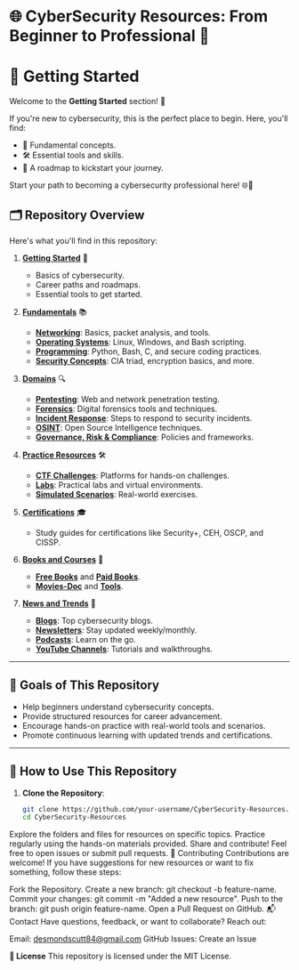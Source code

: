 # 🌐 CyberSecurity Resources: From Beginner to Professional 🚀

# 🏁 Getting Started

Welcome to the **Getting Started** section! 🎉

If you're new to cybersecurity, this is the perfect place to begin. Here, you'll find:
- 🌟 Fundamental concepts.
- 🛠️ Essential tools and skills.
- 🚀 A roadmap to kickstart your journey.

Start your path to becoming a cybersecurity professional here! 🌐🔐


## 🗂️ Repository Overview

Here's what you'll find in this repository:

1. **[Getting Started](Cybersecurity-Resources/Getting-Started)** 🌟
   - Basics of cybersecurity.
   - Career paths and roadmaps.
   - Essential tools to get started.

2. **[Fundamentals](Cybersecurity-Resources/Fundamentals)** 📚
   - **[Networking](Cybersecurity-Resources/Fundamentals/Networking)**: Basics, packet analysis, and tools.
   - **[Operating Systems](Cybersecurity-Resources/Fundamentals/Operating-Systems)**: Linux, Windows, and Bash scripting.
   - **[Programming](Cybersecurity-Resources/Fundamentals/Programming)**: Python, Bash, C, and secure coding practices.
   - **[Security Concepts](Cybersecurity-Resources/Fundamentals/Security-Concepts)**: CIA triad, encryption basics, and more.

3. **[Domains](Cybersecurity-Resources/Domains)** 🔍
   - **[Pentesting](Cybersecurity-Resources/Domains/Pentesting)**: Web and network penetration testing.
   - **[Forensics](Cybersecurity-Resources/Domains/Forensics)**: Digital forensics tools and techniques.
   - **[Incident Response](Cybersecurity-Resources/Domains/Incident-Response)**: Steps to respond to security incidents.
   - **[OSINT](Cybersecurity-Resources/Domains/OSINT)**: Open Source Intelligence techniques.
   - **[Governance, Risk & Compliance](Cybersecurity-Resources/Domains/Governance-Risk-Compliance)**: Policies and frameworks.

4. **[Practice Resources](Cybersecurity-Resources/Practice-Resources)** 🛠️
   - **[CTF Challenges](Cybersecurity-Resources/Practice-Resources/CTF-Challenges)**: Platforms for hands-on challenges.
   - **[Labs](Cybersecurity-Resources/Practice-Resources/Labs)**: Practical labs and virtual environments.
   - **[Simulated Scenarios](Cybersecurity-Resources/Practice-Resources/Simulated-Scenarios)**: Real-world exercises.

5. **[Certifications](Cybersecurity-Resources/Certifications)** 🎓
   - Study guides for certifications like Security+, CEH, OSCP, and CISSP.

6. **[Books and Courses](Cybersecurity-Resources/Books-and-Courses)** 📖
   - **[Free Books](Cybersecurity-Resources/Books-and-Courses/Free-Books)** and **[Paid Books](Cybersecurity-Resources/Books-and-Courses/Paid-Books)**.
   - **[Movies-Doc](Cybersecurity-Resources/Books-and-Courses/Movies-Doc)** and **[Tools](Cybersecurity-Resources/Books-and-Courses/Tools)**.

7. **[News and Trends](Cybersecurity-Resources/News-and-Trends)** 📰
   - **[Blogs](Cybersecurity-Resources/News-and-Trends/Blogs)**: Top cybersecurity blogs.
   - **[Newsletters](Cybersecurity-Resources/News-and-Trends/Newsletters)**: Stay updated weekly/monthly.
   - **[Podcasts](Cybersecurity-Resources/News-and-Trends/Podcasts)**: Learn on the go.
   - **[YouTube Channels](Cybersecurity-Resources/News-and-Trends/YouTube-Channels)**: Tutorials and walkthroughs.

---

## 🎯 Goals of This Repository

- Help beginners understand cybersecurity concepts.
- Provide structured resources for career advancement.
- Encourage hands-on practice with real-world tools and scenarios.
- Promote continuous learning with updated trends and certifications.

---

## 🌟 How to Use This Repository

1. **Clone the Repository**:
   ```bash
   git clone https://github.com/your-username/CyberSecurity-Resources.git
   cd CyberSecurity-Resources

Explore the folders and files for resources on specific topics.
Practice regularly using the hands-on materials provided.
Share and contribute! Feel free to open issues or submit pull requests.
🤝 Contributing
Contributions are welcome! If you have suggestions for new resources or want to fix something, follow these steps:

Fork the Repository.
Create a new branch: git checkout -b feature-name.
Commit your changes: git commit -m "Added a new resource".
Push to the branch: git push origin feature-name.
Open a Pull Request on GitHub.
📬 Contact
Have questions, feedback, or want to collaborate? Reach out:

Email: desmondscutt84@gmail.com
GitHub Issues: Create an Issue

**📜 License**
This repository is licensed under the MIT License.


